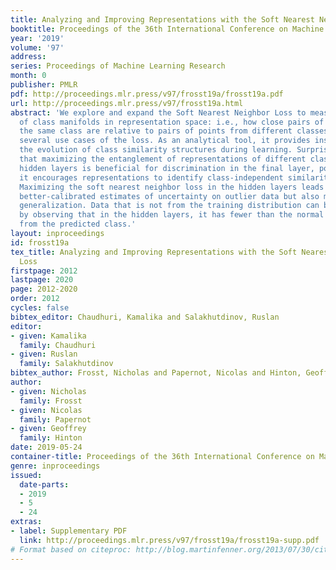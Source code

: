 ```yaml
---
title: Analyzing and Improving Representations with the Soft Nearest Neighbor Loss
booktitle: Proceedings of the 36th International Conference on Machine Learning
year: '2019'
volume: '97'
address: 
series: Proceedings of Machine Learning Research
month: 0
publisher: PMLR
pdf: http://proceedings.mlr.press/v97/frosst19a/frosst19a.pdf
url: http://proceedings.mlr.press/v97/frosst19a.html
abstract: 'We explore and expand the Soft Nearest Neighbor Loss to measure the entanglement
  of class manifolds in representation space: i.e., how close pairs of points from
  the same class are relative to pairs of points from different classes. We demonstrate
  several use cases of the loss. As an analytical tool, it provides insights into
  the evolution of class similarity structures during learning. Surprisingly, we find
  that maximizing the entanglement of representations of different classes in the
  hidden layers is beneficial for discrimination in the final layer, possibly because
  it encourages representations to identify class-independent similarity structures.
  Maximizing the soft nearest neighbor loss in the hidden layers leads not only to
  better-calibrated estimates of uncertainty on outlier data but also marginally improved
  generalization. Data that is not from the training distribution can be recognized
  by observing that in the hidden layers, it has fewer than the normal number of neighbors
  from the predicted class.'
layout: inproceedings
id: frosst19a
tex_title: Analyzing and Improving Representations with the Soft Nearest Neighbor
  Loss
firstpage: 2012
lastpage: 2020
page: 2012-2020
order: 2012
cycles: false
bibtex_editor: Chaudhuri, Kamalika and Salakhutdinov, Ruslan
editor:
- given: Kamalika
  family: Chaudhuri
- given: Ruslan
  family: Salakhutdinov
bibtex_author: Frosst, Nicholas and Papernot, Nicolas and Hinton, Geoffrey
author:
- given: Nicholas
  family: Frosst
- given: Nicolas
  family: Papernot
- given: Geoffrey
  family: Hinton
date: 2019-05-24
container-title: Proceedings of the 36th International Conference on Machine Learning
genre: inproceedings
issued:
  date-parts:
  - 2019
  - 5
  - 24
extras:
- label: Supplementary PDF
  link: http://proceedings.mlr.press/v97/frosst19a/frosst19a-supp.pdf
# Format based on citeproc: http://blog.martinfenner.org/2013/07/30/citeproc-yaml-for-bibliographies/
---
```

